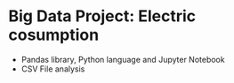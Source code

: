 # Big Data Project: Electric cosumption
- Pandas library, Python language and Jupyter Notebook
- CSV File analysis
